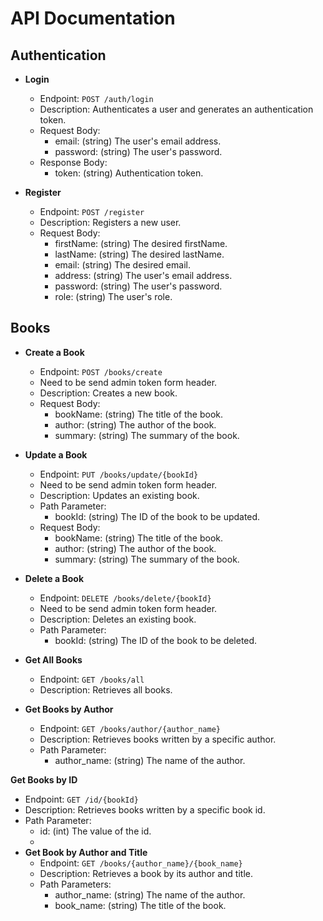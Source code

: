 # API Documentation

## Authentication

- **Login**
  - Endpoint: `POST /auth/login`
  - Description: Authenticates a user and generates an authentication token.
  - Request Body:
    - email: (string) The user's email address.
    - password: (string) The user's password.
  - Response Body:
    - token: (string) Authentication token.

- **Register**
  - Endpoint: `POST /register`
  - Description: Registers a new user.
  - Request Body:
    - firstName: (string) The desired firstName.
    - lastName: (string) The desired lastName.
    - email: (string) The desired email.
    - address: (string) The user's email address.
    - password: (string) The user's password.
    - role: (string) The user's role.

## Books

- **Create a Book**
  - Endpoint: `POST /books/create`
  - Need to be send admin token form header.
  - Description: Creates a new book.
  - Request Body:
    - bookName: (string) The title of the book.
    - author: (string) The author of the book.
    - summary: (string) The summary of the book.

- **Update a Book**
  - Endpoint: `PUT /books/update/{bookId}`
  - Need to be send admin token form header.
  - Description: Updates an existing book.
  - Path Parameter:
    - bookId: (string) The ID of the book to be updated.
  - Request Body:
    - bookName: (string) The title of the book.
    - author: (string) The author of the book.
    - summary: (string) The summary of the book.

- **Delete a Book**
  - Endpoint: `DELETE /books/delete/{bookId}`
  - Need to be send admin token form header.
  - Description: Deletes an existing book.
  - Path Parameter:
    - bookId: (string) The ID of the book to be deleted.

- **Get All Books**
  - Endpoint: `GET /books/all`
  - Description: Retrieves all books.

- **Get Books by Author**
  - Endpoint: `GET /books/author/{author_name}`
  - Description: Retrieves books written by a specific author.
  - Path Parameter:
    - author_name: (string) The name of the author.

**Get Books by ID**
  - Endpoint: `GET /id/{bookId}`
  - Description: Retrieves books written by a specific book id.
  - Path Parameter:
    - id: (int) The value of the id.
    -
- **Get Book by Author and Title**
  - Endpoint: `GET /books/{author_name}/{book_name}`
  - Description: Retrieves a book by its author and title.
  - Path Parameters:
    - author_name: (string) The name of the author.
    - book_name: (string) The title of the book.
